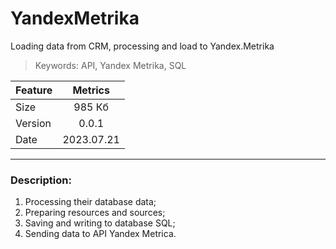 # YandexMetrika
Loading data from CRM, processing and load to Yandex.Metrika

> Keywords: API, Yandex Metrika, SQL

 Feature   | Metrics 
-----------|:-------: 
Size       |   985 Кб 
Version    |   0.0.1 
Date       |   2023.07.21
***
<h3>Description:</h3>

1. Processing their database data;
2. Preparing resources and sources;
3. Saving and writing to database SQL;
4. Sending data to API Yandex Metrica.
